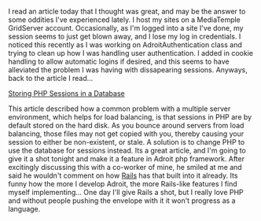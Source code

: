 I read an article today that I thought was great, and may be the answer to some oddities I've experienced lately.  I host my sites on a MediaTemple GridServer account.  Occasionally, as I'm logged into a site I've done, my session seems to just get blown away, and I lose my log in credentials.  I noticed this recently as I was working on AdroitAuthentication class and trying to clean up how I was handling user authentication.  I added in cookie handling to allow automatic logins if desired, and this seems to have alleviated the problem I was having with dissapearing sessions.  Anyways, back to the article I read...

[Storing PHP Sessions in a Database][db-sessions]

This article described how a common problem with a multiple server environment, which helps for load balancing, is that sessions in PHP are by default stored on the hard disk.  As you bounce around servers from load balancing, those files may not get copied with you, thereby causing your session to either be non-existent, or stale.  A solution is to change PHP to use the database for sessions instead.  Its a great article, and I'm going to give it a shot tonight and make it a feature in Adroit php framework.  After excitingly discussing this with a co-worker of mine, he smiled at me and said he wouldn't comment on how [Rails][] has that built into it already.  Its funny how the more I develop Adroit, the more Rails-like features I find myself implementing...  One day I'll give Rails a shot, but I really love PHP and without people pushing the envelope with it it won't progress as a language.

[db-sessions]: http://www.devshed.com/c/a/PHP/Storing-PHP-Sessions-in-a-Database/
[Rails]: http://rubyonrails.org/
